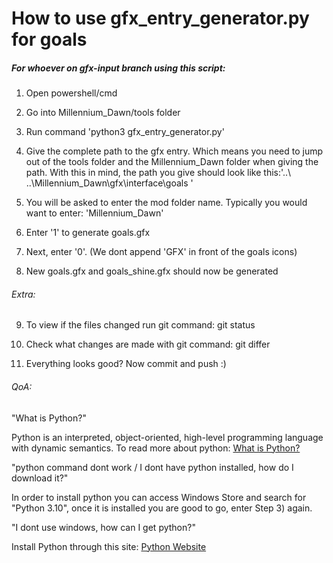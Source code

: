 <h1>How to use gfx_entry_generator.py for goals</h1>
<h5>For whoever on gfx-input branch using this script:</h5>

1) Open powershell/cmd

2) Go into Millennium_Dawn/tools folder

3) Run command 'python3 gfx_entry_generator.py'

4) Give the complete path to the gfx entry. Which means you need to jump out of the tools folder and the Millennium_Dawn folder when giving the path.
With this in mind, the path you give should look like this:'..\ ..\Millennium_Dawn\gfx\interface\goals '

5) You will be asked to enter the mod folder name. Typically you would want to enter: 'Millennium_Dawn\'

6) Enter '1' to generate goals.gfx

7) Next, enter '0'. (We dont append 'GFX' in front of the goals icons)

8) New goals.gfx and goals_shine.gfx should now be generated

<h6>Extra:</h6>

9) To view if the files changed run git command: git status

10) Check what changes are made with git command: git differ

11) Everything looks good? Now commit and push :)

<h6>QoA:</h6>

"What is Python?"<br>

Python is an interpreted, object-oriented, high-level programming language with dynamic semantics. To read more about python: <a href="https://www.python.org/doc/essays/blurb/">What is Python?</a> <br>

"python command dont work / I dont have python installed, how do I download it?"<br>

In order to install python you can access Windows Store and search for "Python 3.10", once it is installed you are good to go, enter Step 3) again. <br>

"I dont use windows, how can I get python?" <br>

Install Python through this site: <a href="https://www.python.org/downloads/">Python Website</a> <br>
